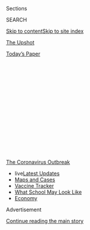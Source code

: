<div id="app">

<div id="standalone-header">

<div class="interactive-masthead NYTAppHideMasthead css-qz70u6 e1suatyy0">

<div class="section css-ui9rw0 e1suatyy2">

<div class="css-eph4ug er09x8g0">

<div class="css-6n7j50">

</div>

<span class="css-1dv1kvn">Sections</span>

<div class="css-10488qs">

<span class="css-1dv1kvn">SEARCH</span>

</div>

[Skip to content](#site-content)[Skip to site index](#site-index)

</div>

<div id="masthead-section-label" class="css-1wr3we4 eaxe0e00">

[The
Upshot](https://www.nytimes.com/section/upshot)

</div>

<div class="css-10698na e1huz5gh0">

</div>

</div>

<div id="masthead-bar-one" class="section hasLinks css-15hmgas e1csuq9d3">

<div class="css-uqyvli e1csuq9d0">

</div>

<div class="css-1uqjmks e1csuq9d1">

</div>

<div class="css-9e9ivx">

[](https://myaccount.nytimes.com/auth/login?response_type=cookie&client_id=vi)

</div>

<div class="css-1bvtpon e1csuq9d2">

[Today’s
Paper](https://www.nytimes.com/section/todayspaper)

</div>

</div>

</div>

<div class="css-1aor85t" style="opacity:0.000000001;z-index:-1;visibility:hidden">

<div class="css-1hqnpie">

<div class="css-epjblv">

<span class="css-17xtcya">[The
Upshot](/section/upshot)</span><span class="css-x15j1o">|</span><span class="css-fwqvlz">Monitoring
the Coronavirus Outbreak in Metro Areas Across the
U.S.</span>

</div>

<div class="css-k008qs">

<div class="css-1iwv8en">

<span class="css-18z7m18"></span>

<div>

</div>

</div>

<span class="css-1n6z4y">https://nyti.ms/2VuYJVw</span>

<div class="css-1705lsu">

<div class="css-4xjgmj">

<div class="css-4skfbu" data-role="toolbar" data-aria-label="Social Media Share buttons, Save button, and Comments Panel with current comment count" data-testid="share-tools">

  - 
  - 
  - 
  - 
    
    <div class="css-6n7j50">
    
    </div>

  - 
  - 

</div>

</div>

</div>

</div>

</div>

</div>

<div id="NYT_TOP_BANNER_REGION" class="css-mij9hh">

<div>

<div id="styln-prism-menu-1592847958612" class="section interactive-content interactive-size-medium css-1xxkt5x">

<div class="css-17ih8de interactive-body">

<div id="scroll-container" class="css-1gj85ro">

[<span class="styln-title-wrap"><span class="css-1pje3qr">The
Coronavirus</span><span class="css-1pje3qr">
Outbreak</span></span>](https://www.nytimes.com/news-event/coronavirus?action=click&pgtype=Article&state=default&region=TOP_BANNER&context=storylines_menu)

  - <span class="css-kqxiym" data-emphasize="true">live</span>[Latest
    Updates](https://www.nytimes.com/2020/08/02/world/coronavirus-updates.html?action=click&pgtype=Article&state=default&region=TOP_BANNER&context=storylines_menu)
  - [Maps and
    Cases](https://www.nytimes.com/interactive/2020/us/coronavirus-us-cases.html?action=click&pgtype=Article&state=default&region=TOP_BANNER&context=storylines_menu)
  - [Vaccine
    Tracker](https://www.nytimes.com/interactive/2020/science/coronavirus-vaccine-tracker.html?action=click&pgtype=Article&state=default&region=TOP_BANNER&context=storylines_menu)
  - [What School May Look
    Like](https://www.nytimes.com/interactive/2020/07/29/us/schools-reopening-coronavirus.html?action=click&pgtype=Article&state=default&region=TOP_BANNER&context=storylines_menu)
  - [Economy](https://www.nytimes.com/live/2020/07/31/business/stock-market-today-coronavirus?action=click&pgtype=Article&state=default&region=TOP_BANNER&context=storylines_menu)

</div>

</div>

</div>

</div>

</div>

<div id="top-wrapper" class="css-1sy8kpn">

<div id="top-slug" class="css-l9onyx">

Advertisement

</div>

[Continue reading the main
story](#after-top)

<div class="ad top-wrapper" style="text-align:center;height:100%;display:block;min-height:250px">

<div id="top" class="place-ad" data-position="top" data-size-key="top">

</div>

</div>

<div id="after-top">

</div>

</div>

<div class="css-11kjks6" data-role="region" data-aria-label="comments panel" tabindex="-1">

<div class="css-1h21wu5">

<div class="css-akb3vb">

<div>

<div class="css-1yip8nf">

## [Comments](#commentsContainer)

[Monitoring the Coronavirus Outbreak in Metro Areas Across the
U.S.]()[Skip to Comments]()

<div class="css-c32q7m">

The comments section is closed. To submit a letter to the editor for
publication, write to <letters@nytimes.com>.

</div>

</div>

<div class="css-1bxnhxc">

</div>

<div class="css-1yip8nf">

</div>

</div>

</div>

</div>

</div>

</div>

<div id="site-content" data-role="main">

<div class="css-v5btjw etb61u70">

<div class="css-7ibwne etb61u71">

Upshot

</div>

</div>

# Monitoring the Coronavirus Outbreak in Metro Areas Across the U.S.

<div class="css-1vegfwe interactive-byline-container">

By <span class="css-1baulvz last-byline" itemprop="name">The New York
Times</span>Updated July 29, 2020, 8:47 A.M.
E.T.

</div>

<div id="interactive-standalone-sharetools" class="css-wkcogx">

<div>

<div class="interactive-sharetools css-9z2bwm" data-role="toolbar" data-aria-label="Social Media Share buttons, Save button, and Comments Panel with current comment count" data-testid="share-tools">

  - 
  - 
  - 
  - 
    
    <div class="css-6n7j50">
    
    </div>

  - *<span class="css-1dtr3u3">238</span>*

</div>

</div>

</div>

For the nation as a whole, cases and deaths appear to have peaked or are
starting to flatten. But there is a lot of regional
variation.

<div id="five-ways-to-monitor-coronavirus-outbreak-us" class="section interactive-standard interactive-content interactive-size-scoop css-1davkue" data-id="100000007100091">

<div class="css-17ih8de interactive-body">

<div class="g-story g-freebird g-max-limit" data-prd-dropzone-below-masthead="100000006938224" data-preview-slug="2020-03-16-coronavirus-maps">

<div class="g-asset g-svelte g-internal-nav" style="max-width: 720px">

<div class="g-svelte" data-component="1">

[The big picture](#big-picture)[Current hot spots](#hotspots)[Potential
good news](#good-news)[Cumulative](#cumulative)

</div>

</div>

To help provide a detailed picture of the past, present and future of
the coronavirus pandemic in the United States, here are four ways of
thinking about it in hundreds of metro areas across the country, using
data [compiled by The New York
Times](https://www.nytimes.com/article/coronavirus-county-data-us.html).
This page will be updated
regularly.

## <span class="g-balancer" data-id="2">1. The Big Picture: New Cases and Deaths</span>

The simplest way to track the progress of an outbreak is by seeing how
many new cases and deaths are reported in a given area each day.

<div class="g-asset g-svelte" style="max-width: 800px">

<div class="g-svelte" data-component="3">

<div class="diptych svelte-1tol4xi">

<div>

#### New cases per day

United
States

<div class="chart svelte-1iuahvx">

<div class="inner svelte-1iuahvx">

<div class="pancake-chart svelte-1gzh5rp">

<div class="pancake-grid">

<div class="pancake-grid-item svelte-1wq9bba" style="width: 100%; height: 0; top: 100%">

<div class="grid-line horizontal svelte-bw547y">

<span class="count-label svelte-bw547y">0
</span>

</div>

</div>

<div class="pancake-grid-item svelte-1wq9bba" style="width: 100%; height: 0; top: 73.57887366738444%">

<div class="grid-line horizontal svelte-bw547y">

<span class="count-label svelte-bw547y">20,000
</span>

</div>

</div>

<div class="pancake-grid-item svelte-1wq9bba" style="width: 100%; height: 0; top: 47.157747334768885%">

<div class="grid-line horizontal svelte-bw547y">

<span class="count-label svelte-bw547y">40,000
</span>

</div>

</div>

<div class="pancake-grid-item svelte-1wq9bba" style="width: 100%; height: 0; top: 20.736621002153328%">

<div class="grid-line horizontal svelte-bw547y">

<span class="count-label svelte-bw547y">60,000
cases</span>

</div>

</div>

</div>

<div class="pancake-point svelte-11ba04d" style="left: 0%; top: 100%">

<span class="month x-label svelte-bw547y">March</span>

</div>

<div class="pancake-point svelte-11ba04d" style="left: 20.666666666666664%; top: 100%">

<span class="month x-label svelte-bw547y">April</span>

</div>

<div class="pancake-point svelte-11ba04d" style="left: 40.666666666666664%; top: 100%">

<span class="month x-label svelte-bw547y">May</span>

</div>

<div class="pancake-point svelte-11ba04d" style="left: 61.33333333333333%; top: 100%">

<span class="month x-label svelte-bw547y">June</span>

</div>

<div class="pancake-point svelte-11ba04d" style="left: 81.33333333333333%; top: 100%">

<span class="month x-label svelte-bw547y">July</span>

</div>

<div class="pancake-point svelte-11ba04d" style="left: 91%; top: 0%">

<span class="annotation left svelte-cf0pcx" style="width: auto">New
cases</span>

</div>

<div class="pancake-point svelte-11ba04d" style="left: 26.666666666666664%; top: 58.111191422947506%">

<span class="annotation above svelte-cf0pcx" style="width: auto">7-day
average</span>

</div>

</div>

</div>

</div>

</div>

<div>

#### New deaths per day

United
States

<div class="chart svelte-1iuahvx">

<div class="inner svelte-1iuahvx">

<div class="pancake-chart svelte-1gzh5rp">

<div class="pancake-grid">

<div class="pancake-grid-item svelte-1wq9bba" style="width: 100%; height: 0; top: 100%">

<div class="grid-line horizontal svelte-bw547y">

<span class="count-label svelte-bw547y">0
</span>

</div>

</div>

<div class="pancake-grid-item svelte-1wq9bba" style="width: 100%; height: 0; top: 63.66279069767442%">

<div class="grid-line horizontal svelte-bw547y">

<span class="count-label svelte-bw547y">1,000
</span>

</div>

</div>

<div class="pancake-grid-item svelte-1wq9bba" style="width: 100%; height: 0; top: 27.325581395348834%">

<div class="grid-line horizontal svelte-bw547y">

<span class="count-label svelte-bw547y">2,000
deaths</span>

</div>

</div>

</div>

<div class="pancake-point svelte-11ba04d" style="left: 0%; top: 100%">

<span class="month x-label svelte-bw547y">March</span>

</div>

<div class="pancake-point svelte-11ba04d" style="left: 20.666666666666664%; top: 100%">

<span class="month x-label svelte-bw547y">April</span>

</div>

<div class="pancake-point svelte-11ba04d" style="left: 40.666666666666664%; top: 100%">

<span class="month x-label svelte-bw547y">May</span>

</div>

<div class="pancake-point svelte-11ba04d" style="left: 61.33333333333333%; top: 100%">

<span class="month x-label svelte-bw547y">June</span>

</div>

<div class="pancake-point svelte-11ba04d" style="left: 81.33333333333333%; top: 100%">

<span class="month x-label svelte-bw547y">July</span>

</div>

<div class="pancake-point svelte-11ba04d" style="left: 80.33333333333333%; top: 52.76162790697674%">

<span class="annotation left svelte-cf0pcx" style="width: 7.1em">Many
deaths from unspecified
days</span>

</div>

<div class="pancake-point svelte-11ba04d" style="left: 43.666666666666664%; top: 1.5988372093023173%">

<span class="annotation left svelte-cf0pcx" style="width: auto">New
deaths</span>

</div>

<div class="pancake-point svelte-11ba04d" style="left: 17.333333333333332%; top: 92.24979235880399%">

<span class="annotation above svelte-cf0pcx" style="width: auto">7-day
average</span>

</div>

</div>

</div>

</div>

<span class="anomaly-key g-credit svelte-1iuahvx">These are days with a
data reporting anomaly. Read more [here](#anomaly-notes).</span>

</div>

</div>

</div>

</div>

<div class="g-container g-amp-hide">

Use the search box below to see this relationship for any metropolitan
area in the U.S., here or in any of the tables below. (We’ve set it to
the New York City area by
default.)

</div>

<div class="g-asset g-svelte sticky-searchy g-asset-width-bleed" style="">

<div class="g-svelte" data-component="4">

<div class="svelte-1x3ccgj">

<div class="autocomplete-metros svelte-9exxaq">

x

</div>

</div>

</div>

</div>

<div class="g-asset g-svelte" style="max-width: 800px">

<div class="g-svelte" data-component="5">

<div class="diptych svelte-1tol4xi">

<div>

#### New cases per day

New York City
area

<div class="chart svelte-1iuahvx">

<div class="inner svelte-1iuahvx">

<div class="pancake-chart svelte-1gzh5rp">

<div class="pancake-grid">

<div class="pancake-grid-item svelte-1wq9bba" style="width: 100%; height: 0; top: 100%">

<div class="grid-line horizontal svelte-bw547y">

<span class="count-label svelte-bw547y">0
</span>

</div>

</div>

<div class="pancake-grid-item svelte-1wq9bba" style="width: 100%; height: 0; top: 69.50847664349311%">

<div class="grid-line horizontal svelte-bw547y">

<span class="count-label svelte-bw547y">5,000
</span>

</div>

</div>

<div class="pancake-grid-item svelte-1wq9bba" style="width: 100%; height: 0; top: 39.01695328698622%">

<div class="grid-line horizontal svelte-bw547y">

<span class="count-label svelte-bw547y">10,000
</span>

</div>

</div>

<div class="pancake-grid-item svelte-1wq9bba" style="width: 100%; height: 0; top: 8.525429930479334%">

<div class="grid-line horizontal svelte-bw547y">

<span class="count-label svelte-bw547y">15,000
cases</span>

</div>

</div>

</div>

<div class="pancake-point svelte-11ba04d" style="left: 0%; top: 100%">

<span class="month x-label svelte-bw547y">March</span>

</div>

<div class="pancake-point svelte-11ba04d" style="left: 20.666666666666664%; top: 100%">

<span class="month x-label svelte-bw547y">April</span>

</div>

<div class="pancake-point svelte-11ba04d" style="left: 40.666666666666664%; top: 100%">

<span class="month x-label svelte-bw547y">May</span>

</div>

<div class="pancake-point svelte-11ba04d" style="left: 61.33333333333333%; top: 100%">

<span class="month x-label svelte-bw547y">June</span>

</div>

<div class="pancake-point svelte-11ba04d" style="left: 81.33333333333333%; top: 100%">

<span class="month x-label svelte-bw547y">July</span>

</div>

<div class="pancake-point svelte-11ba04d" style="left: 36.33333333333333%; top: 25.686059275521416%">

<span class="annotation left svelte-cf0pcx" style="width: auto">New
cases</span>

</div>

<div class="pancake-point svelte-11ba04d" style="left: 48.666666666666664%; top: 82.17901137769414%">

<span class="annotation above svelte-cf0pcx" style="width: auto">7-day
average</span>

</div>

</div>

</div>

</div>

</div>

<div>

#### New deaths per day

New York City
area

<div class="chart svelte-1iuahvx">

<div class="inner svelte-1iuahvx">

<div class="pancake-chart svelte-1gzh5rp">

<div class="pancake-grid">

<div class="pancake-grid-item svelte-1wq9bba" style="width: 100%; height: 0; top: 100%">

<div class="grid-line horizontal svelte-bw547y">

<span class="count-label svelte-bw547y">0
</span>

</div>

</div>

<div class="pancake-grid-item svelte-1wq9bba" style="width: 100%; height: 0; top: 73.2905982905983%">

<div class="grid-line horizontal svelte-bw547y">

<span class="count-label svelte-bw547y">500
</span>

</div>

</div>

<div class="pancake-grid-item svelte-1wq9bba" style="width: 100%; height: 0; top: 46.581196581196586%">

<div class="grid-line horizontal svelte-bw547y">

<span class="count-label svelte-bw547y">1,000
</span>

</div>

</div>

<div class="pancake-grid-item svelte-1wq9bba" style="width: 100%; height: 0; top: 19.871794871794876%">

<div class="grid-line horizontal svelte-bw547y">

<span class="count-label svelte-bw547y">1,500
deaths</span>

</div>

</div>

</div>

<div class="pancake-point svelte-11ba04d" style="left: 0%; top: 100%">

<span class="month x-label svelte-bw547y">March</span>

</div>

<div class="pancake-point svelte-11ba04d" style="left: 20.666666666666664%; top: 100%">

<span class="month x-label svelte-bw547y">April</span>

</div>

<div class="pancake-point svelte-11ba04d" style="left: 40.666666666666664%; top: 100%">

<span class="month x-label svelte-bw547y">May</span>

</div>

<div class="pancake-point svelte-11ba04d" style="left: 61.33333333333333%; top: 100%">

<span class="month x-label svelte-bw547y">June</span>

</div>

<div class="pancake-point svelte-11ba04d" style="left: 81.33333333333333%; top: 100%">

<span class="month x-label svelte-bw547y">July</span>

</div>

<div class="pancake-point svelte-11ba04d" style="left: 77%; top: 8.173076923076934%">

<span class="annotation left svelte-cf0pcx" style="width: auto">New
deaths</span>

</div>

<div class="pancake-point svelte-11ba04d" style="left: 28%; top: 33.714896214896214%">

<span class="annotation above svelte-cf0pcx" style="width: auto">7-day
average</span>

</div>

</div>

</div>

</div>

<span class="anomaly-key g-credit svelte-1iuahvx">These are days with a
data reporting anomaly. Read more [here](#anomaly-notes).</span>

</div>

</div>

</div>

<div class="g-source">

<span class="g-credit">Metro and micropolitan areas are bigger than just
the city limits of a given place — they often include the surrounding
suburbs and
exurbs.</span>

</div>

</div>

<div class="g-ad">

<div id="mid57" class="place-ad" data-position="mid57" data-size-key="default">

</div>

</div>

## <span class="g-balancer" data-id="6">2. Where the Outbreak Is Worst Now</span>

The metro areas with the greatest number of recently announced cases and
deaths, relative to their population, in the last two weeks:

<div class="g-asset g-svelte" style="max-width: 800px">

<div class="g-svelte" data-component="7">

<div class="diptych svelte-1w1ht58">

<div>

#### New cases, last two weeks

Metro or micro area

</div>

</div>

</div>

</div>

</div>

</div>

</div>

</div>

</div>

Growth in cases

Recent cases

Per 1,000

1

Lake City, Fla.

flattening

1,661

23.56

2

Bakersfield, Calif.

flattening

11,186

12.47

3

Miami

flat or decreasing

68,711

11.08

4

Lake Charles, La.

flat or decreasing

2,316

11.02

5

Brownsville-Harlingen, Texas

still growing

4,602

10.86

6

Rio Grande City, Texas

flattening

698

10.82

7

Eagle Pass, Texas

flat or decreasing

614

10.50

8

Victoria, Texas

flat or decreasing

1,007

10.11

9

Corpus Christi, Texas

flat or decreasing

4,302

9.50

10

Opelousas, La.

flat or decreasing

783

9.46

11

Panama City, Fla.

flat or decreasing

1,880

9.33

12

Yuma, Ariz.

flat or decreasing

1,943

9.16

13

Pensacola-Ferry Pass, Fla.

flat or decreasing

4,300

8.69

14

McAllen, Texas

flat or decreasing

7,495

8.66

15

Hermiston-Pendleton, Ore.

flat or decreasing

763

8.58

523

New York City area

flat or decreasing

9,768

0.49

<div class="bands svelte-1luzxc9">

<div class="band svelte-1luzxc9" style="background-color: #ffffcc">

</div>

<div class="band svelte-1luzxc9" style="background-color: #c7e9b4">

<span class="svelte-1luzxc9">0.5</span>

</div>

<div class="band svelte-1luzxc9" style="background-color: #7fcdbb">

<span class="svelte-1luzxc9">1</span>

</div>

<div class="band svelte-1luzxc9" style="background-color: #41b6c4">

<span class="svelte-1luzxc9">2.5</span>

</div>

<div class="band svelte-1luzxc9" style="background-color: #1d91c0">

<span class="svelte-1luzxc9">5</span>

</div>

<div class="band svelte-1luzxc9" style="background-color: #225ea8">

<span class="svelte-1luzxc9">10</span>

</div>

<div class="band svelte-1luzxc9" style="background-color: #0c2c84">

<span class="svelte-1luzxc9">20</span>

</div>

</div>

<div>

#### New deaths, last two weeks

Metro or micro area

</div>

Growth in deaths

Recent deaths

Per 1,000

1

Brownsville-Harlingen, Texas

still growing

197

0.46

2

McAllen, Texas

flattening

348

0.40

3

Yuma, Ariz.

flat or decreasing

79

0.37

4

Gallup, N.M.

flat or decreasing

24

0.33

5

Rio Grande City, Texas

flat or decreasing

21

0.33

6

Show Low, Ariz.

flat or decreasing

34

0.31

7

Mason City, Iowa

flattening

15

0.30

8

Eagle Pass, Texas

still growing

16

0.27

9

El Centro, Calif.

flat or decreasing

47

0.26

10

Orangeburg, S.C.

flat or decreasing

22

0.25

11

Laredo, Texas

still growing

69

0.25

12

Corpus Christi, Texas

still growing

111

0.25

13

Lufkin, Texas

flat or decreasing

19

0.22

14

LaGrange, Ga.

flat or decreasing

15

0.21

15

Victoria, Texas

still growing

21

0.21

316

New York City area

flat or decreasing

349

0.02

<div class="bands svelte-1luzxc9">

<div class="band svelte-1luzxc9" style="background-color: #ffffb2">

</div>

<div class="band svelte-1luzxc9" style="background-color: #fed976">

<span class="svelte-1luzxc9">0.025</span>

</div>

<div class="band svelte-1luzxc9" style="background-color: #feb24c">

<span class="svelte-1luzxc9">0.05</span>

</div>

<div class="band svelte-1luzxc9" style="background-color: #fd8d3c">

<span class="svelte-1luzxc9">0.1</span>

</div>

<div class="band svelte-1luzxc9" style="background-color: #fc4e2a">

<span class="svelte-1luzxc9">0.2</span>

</div>

<div class="band svelte-1luzxc9" style="background-color: #e31a1c">

<span class="svelte-1luzxc9">0.3</span>

</div>

<div class="band svelte-1luzxc9" style="background-color: #b10026">

<span class="svelte-1luzxc9">0.4</span>

</div>

</div>

<div class="g-source">

<span class="g-credit">Limited to areas with at least 50,000 people.
Recent cases and deaths are those announced in the last two weeks, but
in some cases may have taken place earlier because of delays in
reporting. “Flattening” means that the number of new cases is still
increasing, but the rate of growth is slowing.</span>

</div>

Here, we’ve limited the window of cases to those within the last two
weeks. Scaling those cases by the population of the area can help give a
sense of the prevalence of the illness there and how strained a
community’s health care system may be. Places with curves that are
“flattening” or “flat” are likely to move down this list over time;
those where new cases and deaths continue to increase are on track to
move up. (Of course, case counts are subject to variable rates of
testing — cases could fall in places simply because fewer tests are
being done — so moderate changes in rankings on these tables may not
always be
meaningful.)

<div class="g-ad">

<div id="mid58" class="place-ad" data-position="mid58" data-size-key="default">

</div>

</div>

## <span class="g-balancer" data-id="8">3. Where There May Be Good News Ahead</span>

Here, the metro areas where new cases and deaths have decreased the
most, on a population-adjusted basis, in the last week:

<div class="g-asset g-svelte" style="max-width: 800px">

<div class="g-svelte" data-component="9">

<div class="diptych svelte-1w1ht58">

<div>

#### Where new cases are decreasing most

Metro or micro area

</div>

</div>

</div>

</div>

A week ago

Now

Change per 100k

1

Palestine, Texas

943

245

\-1202

2

Huntsville, Texas

592

293

\-343

3

Ontario, Ore.

405

257

\-273

4

Victoria, Texas

1,265

1,007

\-259

5

Show Low, Ariz.

862

624

\-215

6

Charleston, S.C.

6,111

4,637

\-187

7

Morgantown, W.Va.

482

249

\-166

8

Scottsboro, Ala.

283

202

\-157

9

Cape Coral-Ft.Myers, Fla.

5,266

4,085

\-157

10

Greenwood, S.C.

559

417

\-149

11

Athens, Ohio

221

125

\-146

12

Naples-Marco Island, Fla.

2,875

2,338

\-142

13

Corpus Christi, Texas

4,931

4,302

\-139

14

Dubuque, Iowa

495

362

\-137

15

Austin, Texas

9,310

6,567

\-127

216

New York City area

9,428

9,768

1.7

<div class="bands svelte-1luzxc9">

<div class="band svelte-1luzxc9" style="background-color: #4d9221">

</div>

<div class="band svelte-1luzxc9" style="background-color: #a1d76a">

<span class="svelte-1luzxc9">-500</span>

</div>

<div class="band svelte-1luzxc9" style="background-color: #e6f5d0">

<span class="svelte-1luzxc9">-250</span>

</div>

<div class="band svelte-1luzxc9" style="background-color: #fde0ef">

<span class="svelte-1luzxc9">0</span>

</div>

<div class="band svelte-1luzxc9" style="background-color: #e9a3c9">

<span class="svelte-1luzxc9">250</span>

</div>

<div class="band svelte-1luzxc9" style="background-color: #c51b7d">

<span class="svelte-1luzxc9">500</span>

</div>

</div>

<div>

#### Where new deaths are decreasing most

Metro or micro area

</div>

A week ago

Now

Change per 100k

1

Marshall, Texas

3

\-8

\-16.5

2

Nacogdoches, Texas

9

1

\-12.2

3

Payson, Ariz.

13

7

\-11.1

4

Yakima, Wash.

39

20

\-7.6

5

Oxford, N.C.

4

0

\-6.7

6

Farmington, N.M.

11

5

\-4.8

7

Monroe, La.

21

13

\-4.5

8

Natchez, Miss.

5

3

\-3.9

9

Wilson, N.C.

5

2

\-3.7

10

Vicksburg, Miss.

5

3

\-3.6

11

Allentown, Pa.

47

18

\-3.4

12

Harrisonburg, Va.

6

2

\-3.0

13

Elkhart, Ind.

17

11

\-2.9

14

Reno, Nev.

23

10

\-2.8

15

Atlantic City, N.J.

16

9

\-2.6

45

New York City area

571

349

\-1.1

<div class="bands svelte-1luzxc9">

<div class="band svelte-1luzxc9" style="background-color: #4d9221">

</div>

<div class="band svelte-1luzxc9" style="background-color: #a1d76a">

<span class="svelte-1luzxc9">-5</span>

</div>

<div class="band svelte-1luzxc9" style="background-color: #e6f5d0">

<span class="svelte-1luzxc9">-2.5</span>

</div>

<div class="band svelte-1luzxc9" style="background-color: #fde0ef">

<span class="svelte-1luzxc9">0</span>

</div>

<div class="band svelte-1luzxc9" style="background-color: #e9a3c9">

<span class="svelte-1luzxc9">2.5</span>

</div>

<div class="band svelte-1luzxc9" style="background-color: #c51b7d">

<span class="svelte-1luzxc9">5</span>

</div>

</div>

<div class="g-source">

<span class="g-credit">Limited to areas with at least 100 cases and
50,000 people. Figures are sorted by the difference between the number
of cases or deaths in the two weeks ending seven days ago compared with
the last two weeks. The table showing the change in the number of deaths
is limited to areas with more than 20 deaths.</span>

</div>

The places on this list are not necessarily those where the outbreak is
no longer severe. But sustained decreases in new cases and deaths are
signs that a place is going in the right
direction.

## <span class="g-balancer" data-id="10">4. The Places Hit Hardest</span>

Below, the metro areas that have had the highest cumulative case and
death rates since the start of the outbreak:

<div class="g-asset g-svelte" style="max-width: 800px">

<div class="g-svelte" data-component="11">

<div class="diptych svelte-1w1ht58">

<div>

#### Cumulative confirmed cases

Metro or micro area

</div>

</div>

</div>

</div>

Population

cases

Per 1,000

1

Gallup, N.M.

72,290

3,934

54.42

2

El Centro, Calif.

181,827

9,189

50.54

3

Yuma, Ariz.

212,128

10,574

49.85

4

Show Low, Ariz.

110,445

5,106

46.23

5

Marion, Ohio

65,256

2,836

43.46

6

Yakima, Wash.

251,446

10,268

40.84

7

Palestine, Texas

58,057

2,162

37.24

8

Sioux City, Iowa

169,045

6,121

36.21

9

Huntsville, Texas

87,220

2,866

32.86

10

Lake City, Fla.

70,503

2,285

32.41

11

Miami

6.2 mil.

193,604

31.23

12

Victoria, Texas

99,619

3,033

30.45

13

LaGrange, Ga.

70,034

2,109

30.11

14

Albertville, Ala.

96,109

2,760

28.72

15

Lake Charles, La.

210,080

5,866

27.92

20

New York City area

20.0 mil.

529,197

26.49

<div class="bands svelte-1luzxc9">

<div class="band svelte-1luzxc9" style="background-color: #ffffcc">

</div>

<div class="band svelte-1luzxc9" style="background-color: #c7e9b4">

<span class="svelte-1luzxc9">0.5</span>

</div>

<div class="band svelte-1luzxc9" style="background-color: #7fcdbb">

<span class="svelte-1luzxc9">1</span>

</div>

<div class="band svelte-1luzxc9" style="background-color: #41b6c4">

<span class="svelte-1luzxc9">2.5</span>

</div>

<div class="band svelte-1luzxc9" style="background-color: #1d91c0">

<span class="svelte-1luzxc9">5</span>

</div>

<div class="band svelte-1luzxc9" style="background-color: #225ea8">

<span class="svelte-1luzxc9">10</span>

</div>

<div class="band svelte-1luzxc9" style="background-color: #0c2c84">

<span class="svelte-1luzxc9">20</span>

</div>

</div>

<div>

#### Cumulative confirmed deaths

Metro or micro area

</div>

Population

deaths

Per 1,000

1

Gallup, N.M.

72,290

216

2.99

2

New York City area

20.0 mil.

43,653

2.18

3

Trenton-Princeton, N.J.

369,811

612

1.65

4

Show Low, Ariz.

110,445

179

1.62

5

Albany, Ga.

153,009

243

1.59

6

Fairfield County, Conn.

943,823

1,403

1.49

7

Farmington, N.M.

125,043

178

1.42

8

Hartford, Conn.

1.2 mil.

1,665

1.38

9

Milledgeville, Ga.

53,171

71

1.34

10

Springfield, Mass.

631,761

816

1.29

11

New Haven, Conn.

857,620

1,099

1.28

12

Meridian, Miss.

100,948

125

1.24

13

Boston

4.9 mil.

5,973

1.23

14

New Orleans

1.3 mil.

1,470

1.16

15

Detroit

4.3 mil.

4,980

1.15

<div class="bands svelte-1luzxc9">

<div class="band svelte-1luzxc9" style="background-color: #ffffb2">

</div>

<div class="band svelte-1luzxc9" style="background-color: #fed976">

<span class="svelte-1luzxc9">0.025</span>

</div>

<div class="band svelte-1luzxc9" style="background-color: #feb24c">

<span class="svelte-1luzxc9">0.05</span>

</div>

<div class="band svelte-1luzxc9" style="background-color: #fd8d3c">

<span class="svelte-1luzxc9">0.1</span>

</div>

<div class="band svelte-1luzxc9" style="background-color: #fc4e2a">

<span class="svelte-1luzxc9">0.2</span>

</div>

<div class="band svelte-1luzxc9" style="background-color: #e31a1c">

<span class="svelte-1luzxc9">0.3</span>

</div>

<div class="band svelte-1luzxc9" style="background-color: #b10026">

<span class="svelte-1luzxc9">0.4</span>

</div>

</div>

<div class="g-source">

<span class="g-credit">Limited to areas with at least 50,000
people.</span>

</div>

As the pandemic progresses, the number of cases and deaths per capita
can provide a good measure of the prevalence of coronavirus in a
community, even if the deadliest period of the outbreak has passed, as
it may have in places like Seattle, New York and New Orleans.

There are other measurements that would be helpful in understanding the
progress of the epidemic in different places, such as the number of new
hospitalizations, the number of tests administered or the number of
people showing any symptoms of respiratory illness. But confirmed
coronavirus cases and deaths, however incomplete, are the most useful
daily statistics currently available at a local level everywhere in the
country.

<div class="g-asset g-svelte g-footer-nav" style="max-width: 600px">

<div class="g-svelte" data-component="12">

<div class="nav-wrap svelte-idrnru">

  - [World](https://www.nytimes.com/interactive/2020/world/coronavirus-maps.html)
  - [World
    Deaths](https://www.nytimes.com/interactive/2020/04/21/world/coronavirus-missing-deaths.html)
  - [U.S.
    Cities](https://www.nytimes.com/interactive/2020/04/23/upshot/five-ways-to-monitor-coronavirus-outbreak-us.html)
  - [U.S.
    Deaths](https://www.nytimes.com/interactive/2020/05/05/us/coronavirus-death-toll-us.html)
  - [Testing](https://www.nytimes.com/interactive/2020/us/coronavirus-testing.html)
  - [Nursing
    homes](https://www.nytimes.com/interactive/2020/us/coronavirus-nursing-homes.html)
  - [New York
    City](https://www.nytimes.com/interactive/2020/nyregion/new-york-city-coronavirus-cases.html)
  - [Reopening](https://www.nytimes.com/interactive/2020/us/states-reopen-map-coronavirus.html)
  - [Vaccines](https://www.nytimes.com/interactive/2020/science/coronavirus-vaccine-tracker.html)

Countries

  - [Brazil](https://www.nytimes.com/interactive/2020/world/americas/brazil-coronavirus-cases.html)
  - [Canada](https://www.nytimes.com/interactive/2020/world/canada/canada-coronavirus-cases.html)
  - [France](https://www.nytimes.com/interactive/2020/world/europe/france-coronavirus-cases.html)
  - [Germany](https://www.nytimes.com/interactive/2020/world/europe/germany-coronavirus-cases.html)
  - [India](https://www.nytimes.com/interactive/2020/world/asia/india-coronavirus-cases.html)
  - [Italy](https://www.nytimes.com/interactive/2020/world/europe/italy-coronavirus-cases.html)
  - [Mexico](https://www.nytimes.com/interactive/2020/world/americas/mexico-coronavirus-cases.html)
  - [Spain](https://www.nytimes.com/interactive/2020/world/europe/spain-coronavirus-cases.html)
  - [U.K.](https://www.nytimes.com/interactive/2020/world/europe/united-kingdom-coronavirus-cases.html)
  - [United
    States](https://www.nytimes.com/interactive/2020/us/coronavirus-us-cases.html)

State by
    state

  - [Alabama](https://www.nytimes.com/interactive/2020/us/alabama-coronavirus-cases.html)
  - [Alaska](https://www.nytimes.com/interactive/2020/us/alaska-coronavirus-cases.html)
  - [Arizona](https://www.nytimes.com/interactive/2020/us/arizona-coronavirus-cases.html)
  - [Arkansas](https://www.nytimes.com/interactive/2020/us/arkansas-coronavirus-cases.html)
  - [California](https://www.nytimes.com/interactive/2020/us/california-coronavirus-cases.html)
  - [Colorado](https://www.nytimes.com/interactive/2020/us/colorado-coronavirus-cases.html)
  - [Connecticut](https://www.nytimes.com/interactive/2020/us/connecticut-coronavirus-cases.html)
  - [Delaware](https://www.nytimes.com/interactive/2020/us/delaware-coronavirus-cases.html)
  - [Florida](https://www.nytimes.com/interactive/2020/us/florida-coronavirus-cases.html)
  - [Georgia](https://www.nytimes.com/interactive/2020/us/georgia-coronavirus-cases.html)
  - [Hawaii](https://www.nytimes.com/interactive/2020/us/hawaii-coronavirus-cases.html)
  - [Idaho](https://www.nytimes.com/interactive/2020/us/idaho-coronavirus-cases.html)
  - [Illinois](https://www.nytimes.com/interactive/2020/us/illinois-coronavirus-cases.html)
  - [Indiana](https://www.nytimes.com/interactive/2020/us/indiana-coronavirus-cases.html)
  - [Iowa](https://www.nytimes.com/interactive/2020/us/iowa-coronavirus-cases.html)
  - [Kansas](https://www.nytimes.com/interactive/2020/us/kansas-coronavirus-cases.html)
  - [Kentucky](https://www.nytimes.com/interactive/2020/us/kentucky-coronavirus-cases.html)
  - [Louisiana](https://www.nytimes.com/interactive/2020/us/louisiana-coronavirus-cases.html)
  - [Maine](https://www.nytimes.com/interactive/2020/us/maine-coronavirus-cases.html)
  - [Maryland](https://www.nytimes.com/interactive/2020/us/maryland-coronavirus-cases.html)
  - [Massachusetts](https://www.nytimes.com/interactive/2020/us/massachusetts-coronavirus-cases.html)
  - [Michigan](https://www.nytimes.com/interactive/2020/us/michigan-coronavirus-cases.html)
  - [Minnesota](https://www.nytimes.com/interactive/2020/us/minnesota-coronavirus-cases.html)
  - [Mississippi](https://www.nytimes.com/interactive/2020/us/mississippi-coronavirus-cases.html)
  - [Missouri](https://www.nytimes.com/interactive/2020/us/missouri-coronavirus-cases.html)
  - [Montana](https://www.nytimes.com/interactive/2020/us/montana-coronavirus-cases.html)
  - [Nebraska](https://www.nytimes.com/interactive/2020/us/nebraska-coronavirus-cases.html)
  - [Nevada](https://www.nytimes.com/interactive/2020/us/nevada-coronavirus-cases.html)
  - [New
    Hampshire](https://www.nytimes.com/interactive/2020/us/new-hampshire-coronavirus-cases.html)
  - [New
    Jersey](https://www.nytimes.com/interactive/2020/us/new-jersey-coronavirus-cases.html)
  - [New
    Mexico](https://www.nytimes.com/interactive/2020/us/new-mexico-coronavirus-cases.html)
  - [New
    York](https://www.nytimes.com/interactive/2020/us/new-york-coronavirus-cases.html)
  - [North
    Carolina](https://www.nytimes.com/interactive/2020/us/north-carolina-coronavirus-cases.html)
  - [North
    Dakota](https://www.nytimes.com/interactive/2020/us/north-dakota-coronavirus-cases.html)
  - [Ohio](https://www.nytimes.com/interactive/2020/us/ohio-coronavirus-cases.html)
  - [Oklahoma](https://www.nytimes.com/interactive/2020/us/oklahoma-coronavirus-cases.html)
  - [Oregon](https://www.nytimes.com/interactive/2020/us/oregon-coronavirus-cases.html)
  - [Pennsylvania](https://www.nytimes.com/interactive/2020/us/pennsylvania-coronavirus-cases.html)
  - [Puerto
    Rico](https://www.nytimes.com/interactive/2020/us/puerto-rico-coronavirus-cases.html)
  - [Rhode
    Island](https://www.nytimes.com/interactive/2020/us/rhode-island-coronavirus-cases.html)
  - [South
    Carolina](https://www.nytimes.com/interactive/2020/us/south-carolina-coronavirus-cases.html)
  - [South
    Dakota](https://www.nytimes.com/interactive/2020/us/south-dakota-coronavirus-cases.html)
  - [Tennessee](https://www.nytimes.com/interactive/2020/us/tennessee-coronavirus-cases.html)
  - [Texas](https://www.nytimes.com/interactive/2020/us/texas-coronavirus-cases.html)
  - [Utah](https://www.nytimes.com/interactive/2020/us/utah-coronavirus-cases.html)
  - [Vermont](https://www.nytimes.com/interactive/2020/us/vermont-coronavirus-cases.html)
  - [Virginia](https://www.nytimes.com/interactive/2020/us/virginia-coronavirus-cases.html)
  - [Washington](https://www.nytimes.com/interactive/2020/us/washington-coronavirus-cases.html)
  - [Washington,
    D.C.](https://www.nytimes.com/interactive/2020/us/washington-dc-coronavirus-cases.html)
  - [West
    Virginia](https://www.nytimes.com/interactive/2020/us/west-virginia-coronavirus-cases.html)
  - [Wisconsin](https://www.nytimes.com/interactive/2020/us/wisconsin-coronavirus-cases.html)
  - [Wyoming](https://www.nytimes.com/interactive/2020/us/wyoming-coronavirus-cases.html)

</div>

</div>

</div>

<div id="interactive-footer-container" class="css-ovgi28 interactive-footer-container">

Source: New York Times database of reports from state and local health
agencies and
hospitals

<div id="interactive-addendum-list" class="css-1yiqkdd interactive-addendum-list">

</div>

</div>

<div id="standalone-footer">

<div>

<div>

<div id="interactive-footer-wrapper">

<div class="css-i29ckm">

<div class="css-1oeie6n">

Read 238
Comments

</div>

<div class="interactive-sharetools css-9z2bwm" data-role="toolbar" data-aria-label="Social Media Share buttons, Save button, and Comments Panel with current comment count" data-testid="share-tools">

  - 
  - 
  - 
  - 
    
    <div class="css-6n7j50">
    
    </div>

</div>

</div>

<div>

</div>

<div id="bottom-wrapper" class="css-1ede5it">

<div id="bottom-slug" class="css-l9onyx">

Advertisement

</div>

[Continue reading the main
story](#after-bottom)

<div id="bottom" class="ad bottom-wrapper" style="text-align:center;height:100%;display:block;min-height:90px">

</div>

<div id="after-bottom">

</div>

</div>

## Site Index

<div>

</div>

## Site Information Navigation

  - [© <span>2020</span> <span>The New York Times
    Company</span>](https://help.nytimes.com/hc/en-us/articles/115014792127-Copyright-notice)

<!-- end list -->

  - [NYTCo](https://www.nytco.com/)
  - [Contact
    Us](https://help.nytimes.com/hc/en-us/articles/115015385887-Contact-Us)
  - [Work with us](https://www.nytco.com/careers/)
  - [Advertise](https://nytmediakit.com/)
  - [T Brand Studio](http://www.tbrandstudio.com/)
  - [Your Ad
    Choices](https://www.nytimes.com/privacy/cookie-policy#how-do-i-manage-trackers)
  - [Privacy](https://www.nytimes.com/privacy)
  - [Terms of
    Service](https://help.nytimes.com/hc/en-us/articles/115014893428-Terms-of-service)
  - [Terms of
    Sale](https://help.nytimes.com/hc/en-us/articles/115014893968-Terms-of-sale)
  - [Site
    Map](https://spiderbites.nytimes.com)
  - [Help](https://help.nytimes.com/hc/en-us)
  - [Subscriptions](https://www.nytimes.com/subscription?campaignId=37WXW)

</div>

</div>

</div>

</div>
